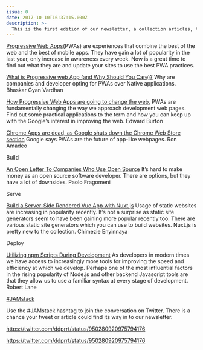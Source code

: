 ```yaml
---
issue: 0
date: 2017-10-10T16:37:15.000Z
description: >-
  This is the first edition of our newsletter, a collection articles, talks, and videos covering modern web development. 
---
```

[Progressive Web Apps](https://developers.google.com/web/progressive-web-apps/)(PWAs) are experiences that combine the best of the web and the best of mobile apps. They have gain a lot of popularity in the last year, only increase in awareness every week. Now is a great time to find out what they are and update your sites to use the best PWA practices.

[What is Progressive web App (and Why Should You Care)?](https://codeburst.io/what-is-progressive-web-app-and-why-should-you-care-e397e24b1257)
Why are companies and developer opting for PWAs over Native applications.
Bhaskar Gyan Vardhan

[How Progressive Web Apps are going to change the web.](https://codeburst.io/how-pwas-are-going-to-change-the-web-65c573127061)
PWAs are fundamentally changing the way we approach development web pages. Find out some practical applications to the term and how you can keep up with the Google’s interest in improving the web.
Edward Burton

[Chrome Apps are dead, as Google shuts down the Chrome Web Store
section](https://arstechnica.com/gadgets/2017/12/google-shuts-down-the-apps-section-of-the-chrome-web-store/?utm_source=frontendfocus&utm_medium=email)
Google says PWAs are the future of app-like webpages.
Ron Amadeo


Build 

[An Open Letter To Companies Who Use Open Source](https://news.voltra.co/an-open-letter-to-companies-who-use-open-source.html?utm_campaign=Alligator.io&utm_medium=email&utm_source=Alligator.io_46)
It’s hard to make money as an open source software developer. There are options, but they have a lot of downsides.
Paolo Fragomeni

Serve

[Build a Server-Side Rendered Vue App with Nuxt.js](https://scotch.io/tutorials/build-a-server-side-rendered-vue-app-with-nuxtjs)
Usage of static websites are increasing in popularity recently. It’s not a surprise as static site generators seem to have been gaining more popular recently too. There are various static site generators which you can use to build websites. Nuxt.js is pretty new to the collection.
Chimezie Enyinnaya

Deploy

[Utilizing npm Scripts During Development](https://alligator.io/nodejs/utilizing-npm-scripts-during-development/?utm_campaign=Alligator.io&utm_medium=email&utm_source=Alligator.io_45)
As developers in modern times we have access to increasingly more tools for improving the speed and efficiency at which we develop. Perhaps one of the most influential factors in the rising popularity of Node.js and other backend Javascript tools are that they allow us to use a familiar syntax at every stage of development.
Robert Lane

[#JAMstack](https://twitter.com/search?q=%23jamstack)

Use the #JAMstack hashtag to join the conversation on Twitter. There is a chance your tweet or article could find its way in to our newsletter. 


https://twitter.com/ddprrt/status/950280920975794176


https://twitter.com/ddprrt/status/950280920975794176
